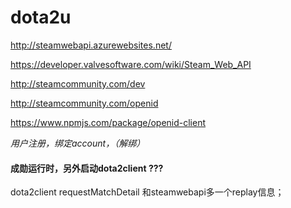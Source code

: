 # dota2u


http://steamwebapi.azurewebsites.net/

https://developer.valvesoftware.com/wiki/Steam_Web_API

http://steamcommunity.com/dev


 http://steamcommunity.com/openid
 
 
 https://www.npmjs.com/package/openid-client
 
 
 _用户注册，绑定account，（解绑）_


 #### 成勋运行时，另外启动dota2client ???




 dota2client  requestMatchDetail 和steamwebapi多一个replay信息；